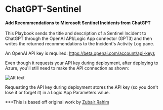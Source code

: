 # ChatGPT-Sentinel

<b>Add Recommendations to Microsoft Sentinel Incidents from ChatGPT<br><br></b>
This Playbook sends the title and description of a Sentinel Incident to ChatGPT through the OpenAI API/Logic App connector (GPT3) and then writes the returned recommendations to the Incident's Activity Log pane.

An OpenAI API key is required: https://beta.openai.com/account/api-keys <br>

Even though it requests your API key during deployment, after deploying to Azure, you'll still need to make the API connection as shown:

![Alt text](https://github.com/rod-trent/SentinelPlaybooks/blob/master/ChatGPT/chatgpt.jpg?raw=true "ChatGPT Connection")

Requesting the API key during deployment stores the API key (so you don't lose it or forget it) in a Logic App Parameters value.

***This is based off original work by [Zubair Rahim](https://rodtrent.com/h15)
